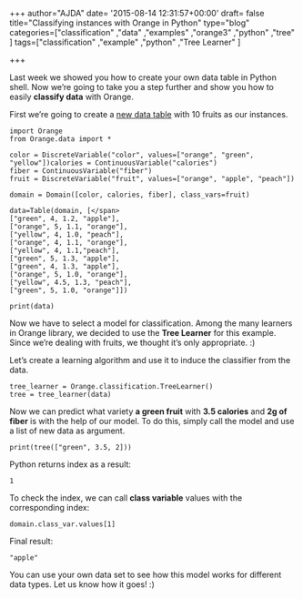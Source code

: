 +++
author="AJDA"
date= '2015-08-14 12:31:57+00:00'
draft= false
title="Classifying instances with Orange in Python"
type="blog"
categories=["classification" ,"data" ,"examples" ,"orange3" ,"python" ,"tree" ]
tags=["classification" ,"example" ,"python" ,"Tree Learner" ]

+++

Last week we showed you how to create your own data table in Python shell. Now we’re going to take you a step further and show you how to easily **classify data** with Orange.

First we’re going to create a [new data table](/blog/2015/08/07/creating-a-new-data-table-in-orange-through-python/) with 10 fruits as our instances.

    
    import Orange
    from Orange.data import *
    
    color = DiscreteVariable("color", values=["orange", "green", "yellow"])calories = ContinuousVariable("calories")
    fiber = ContinuousVariable("fiber")
    fruit = DiscreteVariable("fruit", values=["orange", "apple", "peach"])
    
    domain = Domain([color, calories, fiber], class_vars=fruit)
    
    data=Table(domain, [</span>
    ["green", 4, 1.2, "apple"], 
    ["orange", 5, 1.1, "orange"],
    ["yellow", 4, 1.0, "peach"],
    ["orange", 4, 1.1, "orange"],
    ["yellow", 4, 1.1,"peach"],
    ["green", 5, 1.3, "apple"],
    ["green", 4, 1.3, "apple"],
    ["orange", 5, 1.0, "orange"],
    ["yellow", 4.5, 1.3, "peach"],
    ["green", 5, 1.0, "orange"]])
    
    print(data)


Now we have to select a model for classification. Among the many learners in Orange library, we decided to use the **Tree Learner** for this example. Since we’re dealing with fruits, we thought it’s only appropriate. :)

Let’s create a learning algorithm and use it to induce the classifier from the data.

    
    tree_learner = Orange.classification.TreeLearner()
    tree = tree_learner(data)


Now we can predict what variety **a green fruit** with **3.5 calories** and **2g of fiber** is with the help of our model. To do this, simply call the model and use a list of new data as argument.

    
    print(tree(["green", 3.5, 2]))


Python returns index as a result:

    
    1


To check the index, we can call **class variable** values with the corresponding index:

    
    domain.class_var.values[1]


Final result:

    
    "apple"


You can use your own data set to see how this model works for different data types. Let us know how it goes! :)
